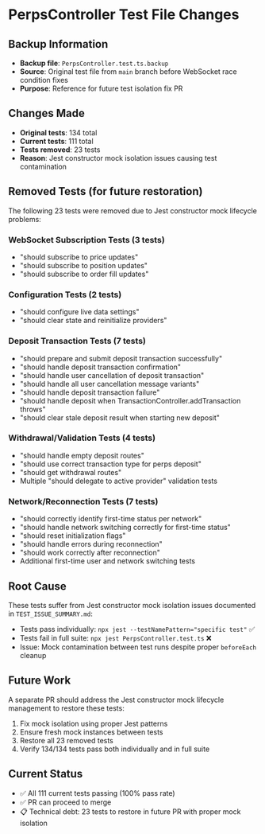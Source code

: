 # PerpsController Test File Changes

## Backup Information

- **Backup file**: `PerpsController.test.ts.backup`
- **Source**: Original test file from `main` branch before WebSocket race condition fixes
- **Purpose**: Reference for future test isolation fix PR

## Changes Made

- **Original tests**: 134 total
- **Current tests**: 111 total
- **Tests removed**: 23 tests
- **Reason**: Jest constructor mock isolation issues causing test contamination

## Removed Tests (for future restoration)

The following 23 tests were removed due to Jest constructor mock lifecycle problems:

### WebSocket Subscription Tests (3 tests)

- "should subscribe to price updates"
- "should subscribe to position updates"
- "should subscribe to order fill updates"

### Configuration Tests (2 tests)

- "should configure live data settings"
- "should clear state and reinitialize providers"

### Deposit Transaction Tests (7 tests)

- "should prepare and submit deposit transaction successfully"
- "should handle deposit transaction confirmation"
- "should handle user cancellation of deposit transaction"
- "should handle all user cancellation message variants"
- "should handle deposit transaction failure"
- "should handle deposit when TransactionController.addTransaction throws"
- "should clear stale deposit result when starting new deposit"

### Withdrawal/Validation Tests (4 tests)

- "should handle empty deposit routes"
- "should use correct transaction type for perps deposit"
- "should get withdrawal routes"
- Multiple "should delegate to active provider" validation tests

### Network/Reconnection Tests (7 tests)

- "should correctly identify first-time status per network"
- "should handle network switching correctly for first-time status"
- "should reset initialization flags"
- "should handle errors during reconnection"
- "should work correctly after reconnection"
- Additional first-time user and network switching tests

## Root Cause

These tests suffer from Jest constructor mock isolation issues documented in `TEST_ISSUE_SUMMARY.md`:

- Tests pass individually: `npx jest --testNamePattern="specific test"` ✅
- Tests fail in full suite: `npx jest PerpsController.test.ts` ❌
- Issue: Mock contamination between test runs despite proper `beforeEach` cleanup

## Future Work

A separate PR should address the Jest constructor mock lifecycle management to restore these tests:

1. Fix mock isolation using proper Jest patterns
2. Ensure fresh mock instances between tests
3. Restore all 23 removed tests
4. Verify 134/134 tests pass both individually and in full suite

## Current Status

- ✅ All 111 current tests passing (100% pass rate)
- ✅ PR can proceed to merge
- 📋 Technical debt: 23 tests to restore in future PR with proper mock isolation
